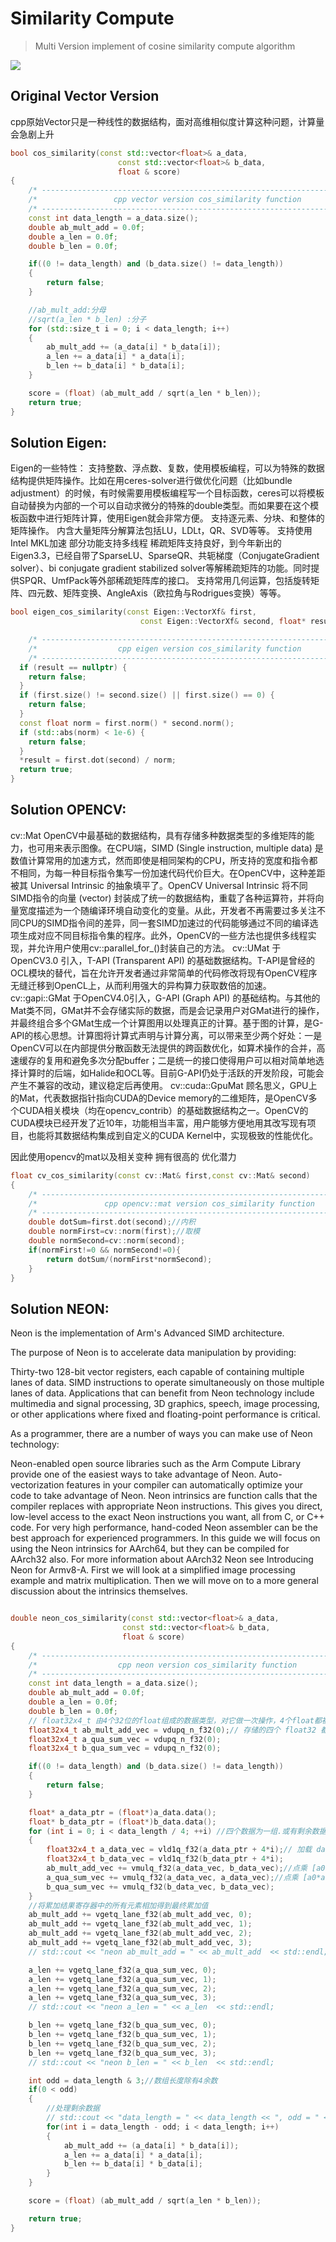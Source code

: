 # Similarity Compute

> Multi Version implement of cosine similarity compute algorithm
> 
![](./doc/20210527170051529.png)


## Original Vector Version

cpp原始Vector只是一种线性的数据结构，面对高维相似度计算这种问题，计算量会急剧上升

```cpp
bool cos_similarity(const std::vector<float>& a_data,
                        const std::vector<float>& b_data,
                        float & score)
{
    /* -------------------------------------------------------------------------- */
    /*                 cpp vector version cos_similarity function                 */
    /* -------------------------------------------------------------------------- */
    const int data_length = a_data.size();
    double ab_mult_add = 0.0f;
    double a_len = 0.0f;
    double b_len = 0.0f;    

    if((0 != data_length) and (b_data.size() != data_length))
    {
        return false;
    }

	//ab_mult_add:分母
	//sqrt(a_len * b_len) :分子
    for (std::size_t i = 0; i < data_length; i++) 
    {
        ab_mult_add += (a_data[i] * b_data[i]);
        a_len += a_data[i] * a_data[i];
        b_len += b_data[i] * b_data[i];
    }

    score = (float) (ab_mult_add / sqrt(a_len * b_len));
    return true;
}
```


## Solution Eigen:
Eigen的一些特性：
支持整数、浮点数、复数，使用模板编程，可以为特殊的数据结构提供矩阵操作。比如在用ceres-solver进行做优化问题（比如bundle adjustment）的时候，有时候需要用模板编程写一个目标函数，ceres可以将模板自动替换为内部的一个可以自动求微分的特殊的double类型。而如果要在这个模板函数中进行矩阵计算，使用Eigen就会非常方便。
支持逐元素、分块、和整体的矩阵操作。
内含大量矩阵分解算法包括LU，LDLt，QR、SVD等等。
支持使用Intel MKL加速
部分功能支持多线程
稀疏矩阵支持良好，到今年新出的Eigen3.3，已经自带了SparseLU、SparseQR、共轭梯度（ConjugateGradient solver）、bi conjugate gradient stabilized solver等解稀疏矩阵的功能。同时提供SPQR、UmfPack等外部稀疏矩阵库的接口。
支持常用几何运算，包括旋转矩阵、四元数、矩阵变换、AngleAxis（欧拉角与Rodrigues变换）等等。


```cpp
bool eigen_cos_similarity(const Eigen::VectorXf& first,
                             const Eigen::VectorXf& second, float* result) {

    /* -------------------------------------------------------------------------- */
    /*                  cpp eigen version cos_similarity function                 */
    /* -------------------------------------------------------------------------- */
  if (result == nullptr) {
    return false;
  }
  if (first.size() != second.size() || first.size() == 0) {
    return false;
  }
  const float norm = first.norm() * second.norm();
  if (std::abs(norm) < 1e-6) {
    return false;
  }
  *result = first.dot(second) / norm;
  return true;
}
```

## Solution OPENCV:

cv::Mat OpenCV中最基础的数据结构，具有存储多种数据类型的多维矩阵的能力，也可用来表示图像。在CPU端，SIMD (Single instruction, multiple data) 是数值计算常用的加速方式，然而即使是相同架构的CPU，所支持的宽度和指令都不相同，为每一种目标指令集写一份加速代码代价巨大。在OpenCV中，这种差距被其 Universal Intrinsic 的抽象填平了。OpenCV Universal Intrinsic 将不同SIMD指令的向量 (vector) 封装成了统一的数据结构，重载了各种运算符，并将向量宽度描述为一个随编译环境自动变化的变量。从此，开发者不再需要过多关注不同CPU的SIMD指令间的差异，同一套SIMD加速过的代码能够通过不同的编译选项生成对应不同目标指令集的程序。此外，OpenCV的一些方法也提供多线程实现，并允许用户使用cv::parallel_for_()封装自己的方法。
cv::UMat 于OpenCV3.0 引入，T-API (Transparent API) 的基础数据结构。T-API是曾经的OCL模块的替代，旨在允许开发者通过非常简单的代码修改将现有OpenCV程序无缝迁移到OpenCL上，从而利用强大的异构算力获取数倍的加速。
cv::gapi::GMat 于OpenCV4.0引入，G-API (Graph API) 的基础结构。与其他的Mat类不同，GMat并不会存储实际的数据，而是会记录用户对GMat进行的操作，并最终组合多个GMat生成一个计算图用以处理真正的计算。基于图的计算，是G-API的核心思想。计算图将计算式声明与计算分离，可以带来至少两个好处：一是OpenCV可以在内部提供分散函数无法提供的跨函数优化，如算术操作的合并，高速缓存的复用和避免多次分配buffer；二是统一的接口使得用户可以相对简单地选择计算时的后端，如Halide和OCL等。目前G-API仍处于活跃的开发阶段，可能会产生不兼容的改动，建议稳定后再使用。
cv::cuda::GpuMat 顾名思义，GPU上的Mat，代表数据指针指向CUDA的Device memory的二维矩阵，是OpenCV多个CUDA相关模块（均在opencv_contrib）的基础数据结构之一。OpenCV的CUDA模块已经开发了近10年，功能相当丰富，用户能够方便地用其改写现有项目，也能将其数据结构集成到自定义的CUDA Kernel中，实现极致的性能优化。

因此使用opencv的mat以及相关变种 拥有很高的 优化潜力

```cpp
float cv_cos_similarity(const cv::Mat& first,const cv::Mat& second)
{
    /* -------------------------------------------------------------------------- */
    /*               cpp opencv::mat version cos_similarity function              */
    /* -------------------------------------------------------------------------- */
    double dotSum=first.dot(second);//内积
    double normFirst=cv::norm(first);//取模
    double normSecond=cv::norm(second); 
    if(normFirst!=0 && normSecond!=0){
        return dotSum/(normFirst*normSecond);
    }
}
```

## Solution NEON:

Neon is the implementation of Arm's Advanced SIMD architecture.

The purpose of Neon is to accelerate data manipulation by providing:

Thirty-two 128-bit vector registers, each capable of containing multiple lanes of data.
SIMD instructions to operate simultaneously on those multiple lanes of data.
Applications that can benefit from Neon technology include multimedia and signal processing, 3D graphics, speech, image processing, or other applications where fixed and floating-point performance is critical.

As a programmer, there are a number of ways you can make use of Neon technology:

Neon-enabled open source libraries such as the Arm Compute Library provide one of the easiest ways to take advantage of Neon.
Auto-vectorization features in your compiler can automatically optimize your code to take advantage of Neon.
Neon intrinsics are function calls that the compiler replaces with appropriate Neon instructions. This gives you direct, low-level access to the exact Neon instructions you want, all from C, or C++ code.
For very high performance, hand-coded Neon assembler can be the best approach for experienced programmers.
In this guide we will focus on using the Neon intrinsics for AArch64, but they can be compiled for AArch32 also. For more information about AArch32 Neon see Introducing Neon for Armv8-A. First we will look at a simplified image processing example and matrix multiplication. Then we will move on to a more general discussion about the intrinsics themselves.

```cpp

double neon_cos_similarity(const std::vector<float>& a_data,
                         const std::vector<float>& b_data, 
                         float & score)
{
    /* -------------------------------------------------------------------------- */
    /*                  cpp neon version cos_similarity function                  */
    /* -------------------------------------------------------------------------- */
    const int data_length = a_data.size();
    double ab_mult_add = 0.0f;
    double a_len = 0.0f;
    double b_len = 0.0f;    
    // float32x4_t 由4个32位的float组成的数据类型，对它做一次操作，4个float都被用到
    float32x4_t ab_mult_add_vec = vdupq_n_f32(0);// 存储的四个 float32 都初始化为 0，寄存器ab_mult_add_vec
    float32x4_t a_qua_sum_vec = vdupq_n_f32(0);
    float32x4_t b_qua_sum_vec = vdupq_n_f32(0);

    if((0 != data_length) and (b_data.size() != data_length))
    {
        return false;
    }

    float* a_data_ptr = (float*)a_data.data();
    float* b_data_ptr = (float*)b_data.data();
    for (int i = 0; i < data_length / 4; ++i) //四个数据为一组.或有剩余数据,下文处理
    {
        float32x4_t a_data_vec = vld1q_f32(a_data_ptr + 4*i);// 加载 data + 4*i 地址起始的 4 个 float 数据到寄存器tmp_vec
        float32x4_t b_data_vec = vld1q_f32(b_data_ptr + 4*i);
        ab_mult_add_vec += vmulq_f32(a_data_vec, b_data_vec);//点乘 [a0*b0, a1*b1, a2*b2, a3*b3],并累加
        a_qua_sum_vec += vmulq_f32(a_data_vec, a_data_vec);//点乘 [a0*a0, a1*a1, a2*a2, a3*a3],并累加,就是平方和
        b_qua_sum_vec += vmulq_f32(b_data_vec, b_data_vec);
    }
    //将累加结果寄存器中的所有元素相加得到最终累加值
    ab_mult_add += vgetq_lane_f32(ab_mult_add_vec, 0);
    ab_mult_add += vgetq_lane_f32(ab_mult_add_vec, 1);
    ab_mult_add += vgetq_lane_f32(ab_mult_add_vec, 2);
    ab_mult_add += vgetq_lane_f32(ab_mult_add_vec, 3);
    // std::cout << "neon ab_mult_add = " << ab_mult_add  << std::endl;

    a_len += vgetq_lane_f32(a_qua_sum_vec, 0);
    a_len += vgetq_lane_f32(a_qua_sum_vec, 1);
    a_len += vgetq_lane_f32(a_qua_sum_vec, 2);
    a_len += vgetq_lane_f32(a_qua_sum_vec, 3);
    // std::cout << "neon a_len = " << a_len  << std::endl;

    b_len += vgetq_lane_f32(b_qua_sum_vec, 0);
    b_len += vgetq_lane_f32(b_qua_sum_vec, 1);
    b_len += vgetq_lane_f32(b_qua_sum_vec, 2);
    b_len += vgetq_lane_f32(b_qua_sum_vec, 3);
    // std::cout << "neon b_len = " << b_len  << std::endl;

    int odd = data_length & 3;//数组长度除有4余数
    if(0 < odd) 
    {
        //处理剩余数据
        // std::cout << "data_length = " << data_length << ", odd = " << odd << std::endl;
        for(int i = data_length - odd; i < data_length; i++) 
        {
            ab_mult_add += (a_data[i] * b_data[i]);
            a_len += a_data[i] * a_data[i];
            b_len += b_data[i] * b_data[i];
        }
    }

    score = (float) (ab_mult_add / sqrt(a_len * b_len));

    return true;
}


```


